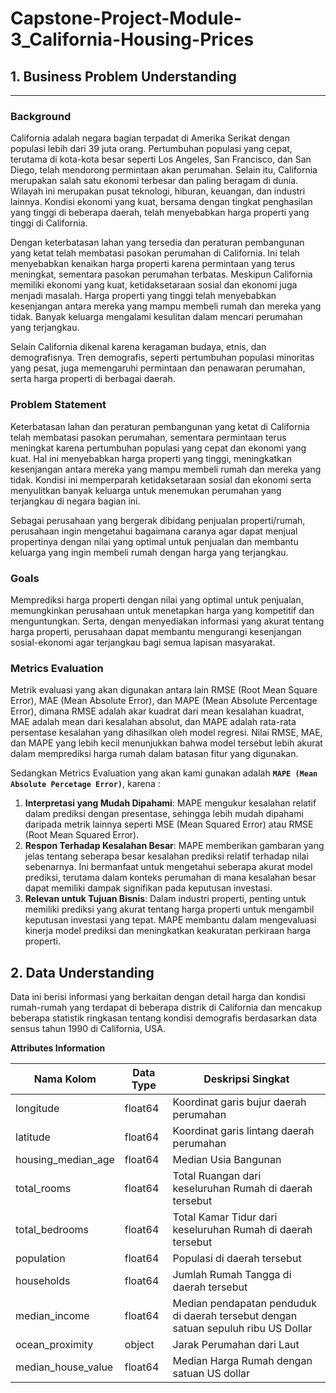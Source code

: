 # Capstone-Project-Module-3_California-Housing-Prices

## **1. Business Problem Understanding**
---

### **Background**
California adalah negara bagian terpadat di Amerika Serikat dengan populasi lebih dari 39 juta orang. Pertumbuhan populasi yang cepat, terutama di kota-kota besar seperti Los Angeles, San Francisco, dan San Diego, telah mendorong permintaan akan perumahan.  Selain itu, California merupakan salah satu ekonomi terbesar dan paling beragam di dunia. Wilayah ini merupakan pusat teknologi, hiburan, keuangan, dan industri lainnya. Kondisi ekonomi yang kuat, bersama dengan tingkat penghasilan yang tinggi di beberapa daerah, telah menyebabkan harga properti yang tinggi di California.

Dengan keterbatasan lahan yang tersedia dan peraturan pembangunan yang ketat telah membatasi pasokan perumahan di California. Ini telah menyebabkan kenaikan harga properti karena permintaan yang terus meningkat, sementara pasokan perumahan terbatas. Meskipun California memiliki ekonomi yang kuat, ketidaksetaraan sosial dan ekonomi juga menjadi masalah. Harga properti yang tinggi telah menyebabkan kesenjangan antara mereka yang mampu membeli rumah dan mereka yang tidak. Banyak keluarga mengalami kesulitan dalam mencari perumahan yang terjangkau.

Selain California dikenal karena keragaman budaya, etnis, dan demografisnya. Tren demografis, seperti pertumbuhan populasi minoritas yang pesat, juga memengaruhi permintaan dan penawaran perumahan, serta harga properti di berbagai daerah.

### **Problem Statement**
Keterbatasan lahan dan peraturan pembangunan yang ketat di California telah membatasi pasokan perumahan, sementara permintaan terus meningkat karena pertumbuhan populasi yang cepat dan ekonomi yang kuat. Hal ini menyebabkan harga properti yang tinggi, meningkatkan kesenjangan antara mereka yang mampu membeli rumah dan mereka yang tidak. Kondisi ini memperparah ketidaksetaraan sosial dan ekonomi serta menyulitkan banyak keluarga untuk menemukan perumahan yang terjangkau di negara bagian ini. 

Sebagai perusahaan yang bergerak dibidang penjualan properti/rumah, perusahaan ingin mengetahui bagaimana caranya agar dapat menjual propertinya dengan nilai yang optimal untuk penjualan dan membantu keluarga yang ingin membeli rumah dengan harga yang terjangkau.

### **Goals**
Memprediksi harga properti dengan nilai yang optimal untuk penjualan, memungkinkan perusahaan untuk menetapkan harga yang kompetitif dan menguntungkan. Serta, dengan menyediakan informasi yang akurat tentang harga properti, perusahaan dapat membantu mengurangi kesenjangan sosial-ekonomi agar terjangkau bagi semua lapisan masyarakat.

### **Metrics Evaluation**
Metrik evaluasi yang akan digunakan antara lain RMSE (Root Mean Square Error), MAE (Mean Absolute Error), dan MAPE (Mean Absolute Percentage Error), dimana RMSE adalah akar kuadrat dari mean kesalahan kuadrat, MAE adalah mean dari kesalahan absolut, dan MAPE adalah rata-rata persentase kesalahan yang dihasilkan oleh model regresi. Nilai RMSE, MAE, dan MAPE yang lebih kecil menunjukkan bahwa model tersebut lebih akurat dalam memprediksi harga rumah dalam batasan fitur yang digunakan.

Sedangkan Metrics Evaluation yang akan kami gunakan adalah **`MAPE (Mean Absolute Percetage Error)`**, karena :

1. **Interpretasi yang Mudah Dipahami**: MAPE mengukur kesalahan relatif dalam prediksi dengan presentase, sehingga lebih mudah dipahami daripada metrik lainnya seperti MSE (Mean Squared Error) atau RMSE (Root Mean Squared Error).
2. **Respon Terhadap Kesalahan Besar**: MAPE memberikan gambaran yang jelas tentang seberapa besar kesalahan prediksi relatif terhadap nilai sebenarnya. Ini bermanfaat untuk mengetahui seberapa akurat model prediksi, terutama dalam konteks perumahan di mana kesalahan besar dapat memiliki dampak signifikan pada keputusan investasi.
3. **Relevan untuk Tujuan Bisnis**: Dalam industri properti, penting untuk memiliki prediksi yang akurat tentang harga properti untuk mengambil keputusan investasi yang tepat. MAPE membantu dalam mengevaluasi kinerja model prediksi dan meningkatkan keakuratan perkiraan harga properti.


## **2. Data Understanding**
Data ini berisi informasi yang berkaitan dengan detail harga dan kondisi rumah-rumah yang terdapat di beberapa distrik di California dan mencakup beberapa statistik ringkasan tentang kondisi demografis berdasarkan data sensus tahun 1990 di California, USA.

**Attributes Information**

| **Nama Kolom** | **Data Type** | **Deskripsi Singkat** |
| --- | --- | --- |
| longitude | float64 | Koordinat garis bujur daerah perumahan |
| latitude | float64 | Koordinat garis lintang daerah perumahan |
| housing_median_age | float64 | Median Usia Bangunan |
| total_rooms | float64 | Total Ruangan dari keseluruhan Rumah di daerah tersebut|
| total_bedrooms | float64 | Total Kamar Tidur dari keseluruhan Rumah di daerah tersebut|
| population | float64 | Populasi di daerah tersebut |
| households | float64 | Jumlah Rumah Tangga di daerah tersebut|
| median_income | float64 | Median pendapatan penduduk di daerah tersebut dengan satuan sepuluh ribu US Dollar |
| ocean_proximity | object  | Jarak Perumahan dari Laut |
| median_house_value | float64 | Median Harga Rumah dengan satuan US dollar |

